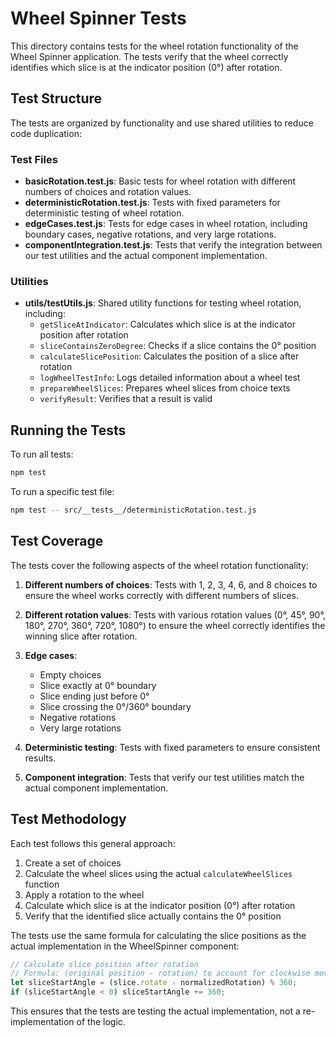 # Wheel Spinner Tests

This directory contains tests for the wheel rotation functionality of the Wheel Spinner application. The tests verify that the wheel correctly identifies which slice is at the indicator position (0°) after rotation.

## Test Structure

The tests are organized by functionality and use shared utilities to reduce code duplication:

### Test Files

- **basicRotation.test.js**: Basic tests for wheel rotation with different numbers of choices and rotation values.
- **deterministicRotation.test.js**: Tests with fixed parameters for deterministic testing of wheel rotation.
- **edgeCases.test.js**: Tests for edge cases in wheel rotation, including boundary cases, negative rotations, and very large rotations.
- **componentIntegration.test.js**: Tests that verify the integration between our test utilities and the actual component implementation.

### Utilities

- **utils/testUtils.js**: Shared utility functions for testing wheel rotation, including:
  - `getSliceAtIndicator`: Calculates which slice is at the indicator position after rotation
  - `sliceContainsZeroDegree`: Checks if a slice contains the 0° position
  - `calculateSlicePosition`: Calculates the position of a slice after rotation
  - `logWheelTestInfo`: Logs detailed information about a wheel test
  - `prepareWheelSlices`: Prepares wheel slices from choice texts
  - `verifyResult`: Verifies that a result is valid

## Running the Tests

To run all tests:

```bash
npm test
```

To run a specific test file:

```bash
npm test -- src/__tests__/deterministicRotation.test.js
```

## Test Coverage

The tests cover the following aspects of the wheel rotation functionality:

1. **Different numbers of choices**: Tests with 1, 2, 3, 4, 6, and 8 choices to ensure the wheel works correctly with different numbers of slices.

2. **Different rotation values**: Tests with various rotation values (0°, 45°, 90°, 180°, 270°, 360°, 720°, 1080°) to ensure the wheel correctly identifies the winning slice after rotation.

3. **Edge cases**:
   - Empty choices
   - Slice exactly at 0° boundary
   - Slice ending just before 0°
   - Slice crossing the 0°/360° boundary
   - Negative rotations
   - Very large rotations

4. **Deterministic testing**: Tests with fixed parameters to ensure consistent results.

5. **Component integration**: Tests that verify our test utilities match the actual component implementation.

## Test Methodology

Each test follows this general approach:

1. Create a set of choices
2. Calculate the wheel slices using the actual `calculateWheelSlices` function
3. Apply a rotation to the wheel
4. Calculate which slice is at the indicator position (0°) after rotation
5. Verify that the identified slice actually contains the 0° position

The tests use the same formula for calculating the slice positions as the actual implementation in the WheelSpinner component:

```javascript
// Calculate slice position after rotation
// Formula: (original position - rotation) to account for clockwise movement
let sliceStartAngle = (slice.rotate - normalizedRotation) % 360;
if (sliceStartAngle < 0) sliceStartAngle += 360;
```

This ensures that the tests are testing the actual implementation, not a re-implementation of the logic.
